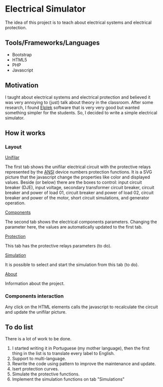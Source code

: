 # Electrical Simulator

The idea of this project is to teach about electrical systems and electrical protection.

## Tools/Frameworks/Languages

- Bootstrap
- HTML5
- PHP
- Javascript

## Motivation

I taught about electrical systems and electrical protection and believed it was very annoying to (just) talk about theory in the classroom. After some research, I found [Elplek](https://www.google.com/search?channel=fs&client=ubuntu&q=elplek+software) software that is very very good but wanted something simpler for the students. So, I decided to write a simple electrical simulator.

## How it works

### Layout

  <ins>Unifilar</ins>

  The first tab shows the unifilar electrical circuit with the protective relays represented by the [ANSI](https://en.wikipedia.org/wiki/ANSI_device_numbers) device numbers protection functions. It is a SVG picture that the javascript change the properties like color and displayed values. Beside (or below) there are the boxes to control: input circuit breaker (DJE), input voltage, secondary transformer circuit breaker, circuit breaker and power of load 01,  circuit breaker and power of load 02,  circuit breaker and power of the motor, short circuit simulations, and generator operation.
  
  <ins>Components</ins>

  The second tab shows the electrical components parameters. Changing the parameter here, the values are automatically updated to the first tab.

  <ins>Protection</ins>

  This tab has the protective relays parameters (to do).

  <ins>Simulation</ins>

  It is possible to select and start the simulation from this tab (to do).

  <ins>About</ins>

  Information about the project.

### Components interaction

Any click on the HTML elements calls the javascript to recalculate the circuit and update the unifilar picture.

## To do list

There is a lot of work to be done.

1. I started writing it in Portuguese (my mother language), then the first thing in the list is to translate every label to English.
1. Support to multi-language.
1. Rewrite the code using pattern to improve the maintenance and update.
1. Isert protection curves.
1. Simulate the protective functions.
1. Implement the simulation functions on tab "Simulations"
